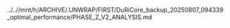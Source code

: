 ../..//mnt/h/ARCHIVE/.UNWRAP/FIRST/DuRiCore_backup_20250807_094339_optimal_performance/PHASE_Z_V2_ANALYSIS.md
